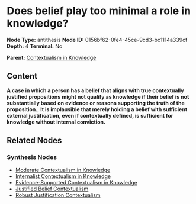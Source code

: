 # Does belief play too minimal a role in knowledge?

**Node Type:** antithesis
**Node ID:** 0156bf62-0fe4-45ce-9cd3-bc1114a339cf
**Depth:** 4
**Terminal:** No

**Parent:** [Contextualism in Knowledge](contextualism-in-knowledge-synthesis-faf8f039-bcfa-455d-bf03-63fe321db5bc.md)

## Content

**A case in which a person has a belief that aligns with true contextually justified propositions might not qualify as knowledge if their belief is not substantially based on evidence or reasons supporting the truth of the proposition.**, **It is implausible that merely holding a belief with sufficient external justification, even if contextually defined, is sufficient for knowledge without internal conviction.**

## Related Nodes

### Synthesis Nodes

- [Moderate Contextualism in Knowledge](moderate-contextualism-in-knowledge-synthesis-2bb285d3-dc6c-4a2c-8c0a-776010b1fdfd.md)
- [Internalist Contextualism in Knowledge](internalist-contextualism-in-knowledge-synthesis-d6c854f5-e9a1-4005-9d66-86af7126593e.md)
- [Evidence-Supported Contextualism in Knowledge](evidence-supported-contextualism-in-knowledge-synthesis-3413fdac-4c41-4827-9e8c-a63a969b14f8.md)
- [Justified Belief Contextualism](justified-belief-contextualism-synthesis-8a24f285-d441-432d-bd7d-ae33ef4b5148.md)
- [Robust Justification Contextualism](robust-justification-contextualism-synthesis-41e38e3d-d4ac-4c03-9b35-8968388433e5.md)

